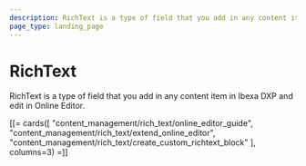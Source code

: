 ```yaml
---
description: RichText is a type of field that you add in any content item in Ibexa DXP and edit in Online Editor.
page_type: landing_page
---
```


# RichText

RichText is a type of field that you add in any content item in Ibexa DXP and edit in Online Editor.

[[= cards([
    "content_management/rich_text/online_editor_guide",
    "content_management/rich_text/extend_online_editor",
    "content_management/rich_text/create_custom_richtext_block"
], columns=3) =]]